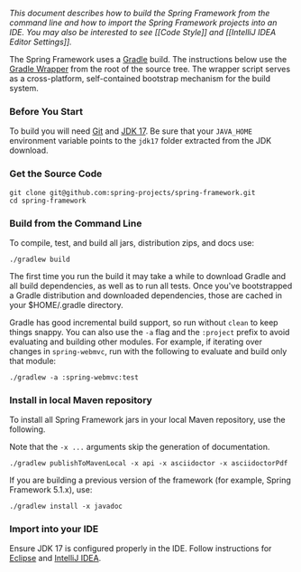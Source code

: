 _This document describes how to build the Spring Framework from the command line
and how to import the Spring Framework projects into an IDE. You may also be
interested to see [[Code Style]] and [[IntelliJ IDEA Editor Settings]]._

The Spring Framework uses a [Gradle](https://gradle.org) build. The instructions below
use the [Gradle Wrapper](https://vimeo.com/34436402) from the root of the source tree.
The wrapper script serves as a cross-platform, self-contained bootstrap mechanism
for the build system.

### Before You Start

To build you will need [Git](https://help.github.com/set-up-git-redirect) and
[JDK 17](https://adoptium.net/). Be sure that your `JAVA_HOME`
environment variable points to the `jdk17` folder extracted from the JDK download.

### Get the Source Code

```shell
git clone git@github.com:spring-projects/spring-framework.git
cd spring-framework
```

### Build from the Command Line

To compile, test, and build all jars, distribution zips, and docs use:

```shell
./gradlew build
```

The first time you run the build it may take a while to download Gradle and all build dependencies, as well as to run all tests. Once you've bootstrapped a Gradle distribution and downloaded dependencies, those are cached in your $HOME/.gradle directory.

Gradle has good incremental build support, so run without `clean` to keep things snappy. You can also use the `-a` flag and the `:project` prefix to avoid evaluating and building other modules. For example, if iterating over changes in `spring-webmvc`, run with the following to evaluate and build only that module:

```shell
./gradlew -a :spring-webmvc:test
```

### Install in local Maven repository

To install all Spring Framework jars in your local Maven repository, use the following.

Note that the `-x ...` arguments skip the generation of documentation.

```shell
./gradlew publishToMavenLocal -x api -x asciidoctor -x asciidoctorPdf
```

If you are building a previous version of the framework (for example, Spring Framework 5.1.x), use:

```shell
./gradlew install -x javadoc
```

### Import into your IDE

Ensure JDK 17 is configured properly in the IDE.
Follow instructions for [Eclipse](https://github.com/spring-projects/spring-framework/blob/master/import-into-eclipse.md) and [IntelliJ IDEA](https://github.com/spring-projects/spring-framework/blob/master/import-into-idea.md).
